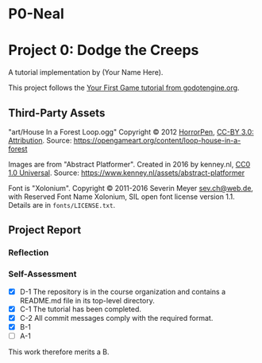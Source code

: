 # P0-Neal
# Project 0: Dodge the Creeps
A tutorial implementation by (Your Name Here).

This project follows the [Your First Game tutorial from
godotengine.org](https://docs.godotengine.org/en/stable/getting_started/first_2d_game/index.html).

## Third-Party Assets

"art/House In a Forest Loop.ogg" Copyright &copy; 2012
[HorrorPen](https://opengameart.org/users/horrorpen), [CC-BY 3.0:
Attribution](http://creativecommons.org/licenses/by/3.0/). Source:
https://opengameart.org/content/loop-house-in-a-forest

Images are from "Abstract Platformer". Created in 2016 by kenney.nl,
[CC0 1.0 Universal](http://creativecommons.org/publicdomain/zero/1.0/). Source:
https://www.kenney.nl/assets/abstract-platformer

Font is "Xolonium". Copyright &copy; 2011-2016 Severin Meyer
<sev.ch@web.de>, with Reserved Font Name Xolonium, SIL open font license
version 1.1. Details are in `fonts/LICENSE.txt`.

## Project Report

### Reflection


### Self-Assessment

- [X] D-1 The repository is in the course organization and contains a README.md file in its top-level directory.
- [X] C-1 The tutorial has been completed.
- [X] C-2 All commit messages comply with the required format.
- [X] B-1 
- [ ] A-1

This work therefore merits a B.
